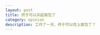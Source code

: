 ```yaml
---
layout: post
title: 终于可以买起面包了
category: opinion
description: 工作了一天，终于可以吃上面包了？
---
```


[tiankonguse]:    http://tiankonguse.com  "tiankonguse"
